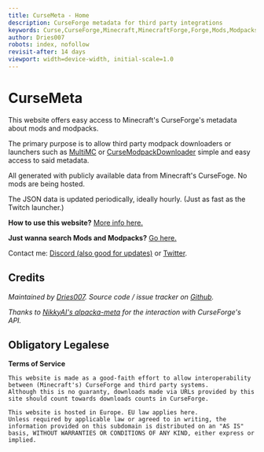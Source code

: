 ```yaml
---
title: CurseMeta - Home
description: CurseForge metadata for third party integrations
keywords: Curse,CurseForge,Minecraft,MinecraftForge,Forge,Mods,Modpacks
author: Dries007
robots: index, nofollow
revisit-after: 14 days
viewport: width=device-width, initial-scale=1.0
---
```

<!--
    Copyright 2017 Dries007

    Licensed under the EUPL, Version 1.1 only (the "Licence");
    You may not use this work except in compliance with the Licence.
    You may obtain a copy of the Licence at:

    https://joinup.ec.europa.eu/software/page/eupl5

    Unless required by applicable law or agreed to in writing, software
    distributed under the Licence is distributed on an "AS IS" basis,
    WITHOUT WARRANTIES OR CONDITIONS OF ANY KIND, either express or implied.
    See the Licence for the specific language governing
    permissions and limitations under the Licence.
-->
    
# CurseMeta

This website offers easy access to Minecraft's CurseForge's metadata about mods and modpacks.

The primary purpose is to allow third party modpack downloaders or launchers such as [MultiMC](https://multimc.org) or [CurseModpackDownloader](https://github.com/DoubleDoorDevelopment/CurseModpackDownloader) simple and easy access to said metadata.

All generated with publicly available data from Minecraft's CurseFoge. No mods are being hosted.

The JSON data is updated periodically, ideally hourly. (Just as fast as the Twitch launcher.)  

**How to use this website?** [More info here.](devinfo)

**Just wanna search Mods and Modpacks?** [Go here.](search)

Contact me: [Discord (also good for updates)](https://discord.gg/zCQaCAA) or [Twitter](https://twitter.com/driesk007). 

## Credits

_Maintained by [Dries007](https://dries007.net). Source code / issue tracker on [Github](https://github.com/dries007/curseMeta)._

_Thanks to [NikkyAI's alpacka-meta](https://github.com/NikkyAI/alpacka-meta) for the interaction with CurseForge's API._

## Obligatory Legalese
**Terms of Service**
```
This website is made as a good-faith effort to allow interoperability between (Minecraft's) CurseForge and third party systems.
Although this is no guaranty, downloads made via URLs provided by this site should count towards downloads counts in CurseForge.

This website is hosted in Europe. EU law applies here.
Unless required by applicable law or agreed to in writing, the information provided on this subdomain is distributed on an "AS IS" basis, WITHOUT WARRANTIES OR CONDITIONS OF ANY KIND, either express or implied.
```
